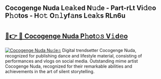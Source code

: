 ## Cocogenge Nuda L𝚎a𝚔ed N𝚞𝚍e - Part-rLt Vi𝚍𝚎o P𝚑𝚘tos - H𝚘𝚝 O𝚗𝚕yf𝚊ns L𝚎a𝚔s RLn6u

# <h2><a href="http://kf0obg.oniu.top/?m=Cocogenge+Nuda">🔗👉 🔴 Cocogenge Nuda P𝚑ot𝚘𝚜 V𝚒d𝚎o</a></h2>

[![Cocogenge Nuda Nu𝚍e𝚜](https://i.imgur.com/0qMVB7G.gif)](http://kf0obg.oniu.top/?m=Cocogenge+Nuda)
Digital trendsetter Cocogenge Nuda, recognized for publishing dance and lifestyle material, consisting of performances and vlogs on social media. Outstanding mime artist Cocogenge Nuda, recognized for their remarkable abilities and achievements in the art of silent storytelling.  
